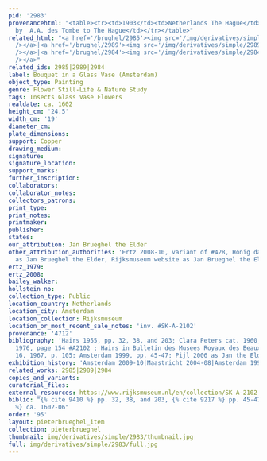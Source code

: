 ```yaml
---
pid: '2983'
provenancehtml: "<table><tr><td>1903</td><td>Netherlands The Hague</td><td>Bequeathed
  by  A.A. des Tombe to The Hague</td></tr></table>"
related_html: "<a href='/brughel/2985'><img src='/img/derivatives/simple/2985/thumbnail.jpg'
  /></a>|<a href='/brughel/2989'><img src='/img/derivatives/simple/2989/thumbnail.jpg'
  /></a>|<a href='/brughel/2984'><img src='/img/derivatives/simple/2984/thumbnail.jpg'
  /></a>"
related_ids: 2985|2989|2984
label: Bouquet in a Glass Vase (Amsterdam)
object_type: Painting
genre: Flower Still-Life & Nature Study
tags: Insects Glass Vase Flowers
realdate: ca. 1602
height_cm: '24.5'
width_cm: '19'
diameter_cm:
plate_dimensions:
support: Copper
drawing_medium:
signature:
signature_location:
support_marks:
further_inscription:
collaborators:
collaborator_notes:
collectors_patrons:
print_type:
print_notes:
printmaker:
publisher:
states:
our_attribution: Jan Brueghel the Elder
other_attribution_authorities: 'Ertz 2008-10, variant of #428, Honig database, RKD
  as Jan Brueghel the Elder, Rijksmuseum website as Jan Brueghel the Elder'
ertz_1979:
ertz_2008:
bailey_walker:
hollstein_no:
collection_type: Public
location_country: Netherlands
location_city: Amsterdam
location_collection: Rijksmuseum
location_or_most_recent_sale_notes: 'inv. #SK-A-2102'
provenance: '4712'
bibliography: 'Hairs 1955, pp. 32, 38, and 203; Clara Peters cat. 1960, #646-A2; cat.
  1976, page 154 #A2102 ; Hairs in Bulletin des Musees Royaux des Beaux-Arts de Belgique,
  16, 1967, p. 105; Amsterdam 1999, pp. 45-47; Pijl 2006 as Jan the Elder ca. 1602-06'
exhibition_history: 'Amsterdam 2009-10|Maastricht 2004-08|Amsterdam 1999, #2'
related_works: 2985|2989|2984
copies_and_variants:
curatorial_files:
external_resources: https://www.rijksmuseum.nl/en/collection/SK-A-2102
biblio: "{% cite 9410 %} pp. 32, 38, and 203, {% cite 9217 %} pp. 45-47, {% cite 9291
  %} ca. 1602-06"
order: '95'
layout: pieterbrueghel_item
collection: pieterbrueghel
thumbnail: img/derivatives/simple/2983/thumbnail.jpg
full: img/derivatives/simple/2983/full.jpg
---
```

